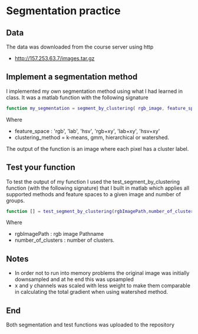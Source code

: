 # Segmentation practice

## Data


The data was downloaded from the course server using http

- http://157.253.63.7/images.tar.gz

## Implement a segmentation method

I implemented my own segmentation method using what I had learned in class. It was a matlab function with the following signature

```matlab
function my_segmentation = segment_by_clustering( rgb_image, feature_space, clustering_method, number_of_clusters)
```
Where

- feature_space : 'rgb', 'lab', 'hsv', 'rgb+xy', 'lab+xy', 'hsv+xy'
- clustering_method = k-means, gmm, hierarchical or watershed.

The output of the function is an image where each pixel has a cluster label.

## Test your function

To test the output of my function I used the test_segment_by_clustering function (with the following signature) that I built in matlab which applies all supported methods and feature spaces to a given image and number of groups.

```matlab
function [] = test_segment_by_clustering(rgbImagePath,number_of_clusters)
```
Where

- rgbImagePath 		: rgb image Pathname
- number_of_clusters 	: number of clusters.


## Notes

- In order not to run into memory problems the original image was initially downsampled and at he end this was upsampled
- x and y channels was scaled with less weight to make them comparable in calculating the total gradient when using watershed method.

## End

Both segmentation and test functions was uploaded to the repository
